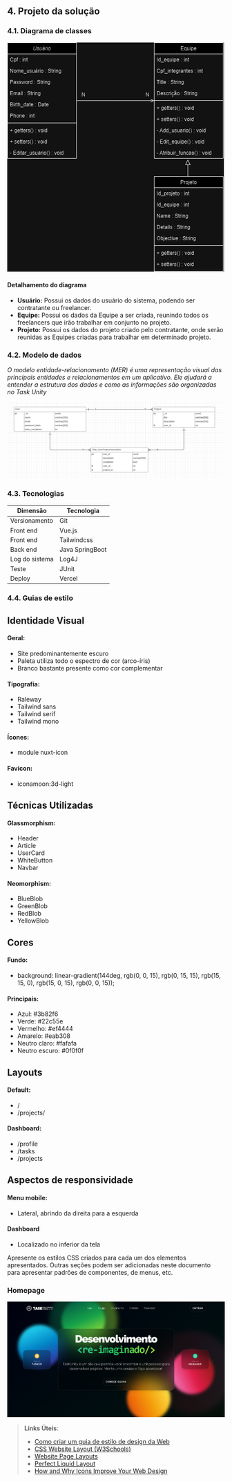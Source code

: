 ## 4. Projeto da solução

### 4.1. Diagrama de classes

![Diagrama de classes](../images/Diagrama%20de%20classes/DiagramaClasses.png "Diagrama de classes")

#### Detalhamento do diagrama

* **Usuário:**
    Possui os dados do usuário do sistema, podendo ser contratante ou freelancer.
* **Equipe:**
    Possui os dados da Equipe a ser criada, reunindo todos os freelancers que irão trabalhar em conjunto no projeto.
* **Projeto:**
    Possui os dados do projeto criado pelo contratante, onde serão reunidas as Equipes criadas para trabalhar em determinado projeto.

### 4.2. Modelo de dados

_O modelo entidade-relacionamento (MER) é uma representação visual das principais entidades e relacionamentos em um aplicativo.
Ele ajudará a entender a estrutura dos dados e como as informações são organizadas no Task Unity_ 

![Diagrama de Entidade Relacionamento](/assets/database/DiagramaEntidadeRelacionamento.png 'Diagrama de Entidade Relacionamento')

### 4.3. Tecnologias

| **Dimensão**   | **Tecnologia**  |
| ---            | ---             |
| Versionamento  | Git             |
| Front end      | Vue.js          |
| Front end      | Tailwindcss     |
| Back end       | Java SpringBoot |
| Log do sistema | Log4J           |
| Teste          | JUnit           |
| Deploy         | Vercel          |


### 4.4. Guias de estilo

## Identidade Visual

#### **Geral:**

- Site predominantemente escuro
- Paleta utiliza todo o espectro de cor (arco-íris)
- Branco bastante presente como cor complementar

#### **Tipografia:**
  
- Raleway
- Tailwind sans
- Tailwind serif
- Tailwind mono

#### **Ícones:**

 - module nuxt-icon

#### **Favicon:**

- iconamoon:3d-light

## Técnicas Utilizadas

#### **Glassmorphism:**

- Header
- Article
- UserCard
- WhiteButton
- Navbar

#### **Neomorphism:**
- BlueBlob
- GreenBlob
- RedBlob
- YellowBlob

## Cores

#### **Fundo:**

 - background: linear-gradient(144deg, rgb(0, 0, 15), rgb(0, 15, 15),  rgb(15, 15, 0),  rgb(15, 0, 15), rgb(0, 0, 15));

#### **Principais:**

- Azul: #3b82f6
- Verde: #22c55e
- Vermelho: #ef4444
- Amarelo: #eab308
- Neutro claro: #fafafa
- Neutro escuro: #0f0f0f

## Layouts

#### **Default:**

- /
- /projects/<parametro>

#### **Dashboard:**

- /profile
- /tasks
- /projects

## Aspectos de responsividade

#### **Menu mobile:**
- Lateral, abrindo da direita para a esquerda

#### **Dashboard**
- Localizado no inferior da tela

Apresente os estilos CSS criados para cada um dos elementos apresentados.
Outras seções podem ser adicionadas neste documento para apresentar padrões de componentes, de menus, etc.

### **Homepage**

![Homepage](/docs/images/home.png)

> **Links Úteis**:
>
> - [Como criar um guia de estilo de design da Web](https://edrodrigues.com.br/blog/como-criar-um-guia-de-estilo-de-design-da-web/#)
> - [CSS Website Layout (W3Schools)](https://www.w3schools.com/css/css_website_layout.asp)
> - [Website Page Layouts](http://www.cellbiol.com/bioinformatics_web_development/chapter-3-your-first-web-page-learning-html-and-css/website-page-layouts/)
> - [Perfect Liquid Layout](https://matthewjamestaylor.com/perfect-liquid-layouts)
> - [How and Why Icons Improve Your Web Design](https://usabilla.com/blog/how-and-why-icons-improve-you-web-design/)

